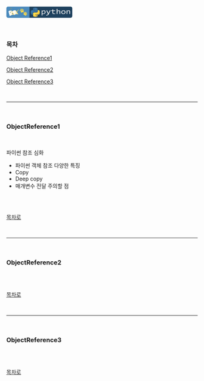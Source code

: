 <br />

 <a href="https://github.com/seol-yu/TIL/tree/master/Python/Python_Basic_To_Advanced" target="_blank"><img src="https://github.com/seol-yu/TIL/blob/master/images/python-badge-logo.png?raw=true" height=30 /></a>

<br />

### 목차

[Object Reference1](#ObjectReference1)

[Object Reference2](#ObjectReference2)

[Object Reference3](#ObjectReference3)

<br />

---

<br />

### ObjectReference1

<br />

파이썬 참조 심화

- 파이썬 객체 참조 다양한 특징
- Copy
- Deep copy
- 매개변수 전달 주의할 점

<br />



<br />

[목차로](#목차)

<br />

---

<br />

### ObjectReference2

<br />



<br />

[목차로](#목차)

<br />

---

<br />

### ObjectReference3

<br />



<br />

[목차로](#목차)

<br />